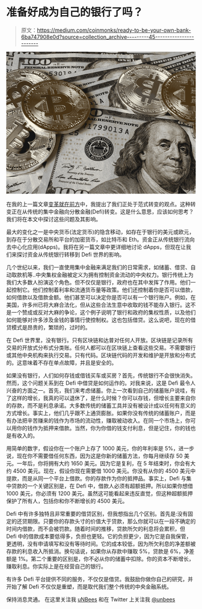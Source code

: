 # 准备好成为自己的银行了吗？

> 原文：<https://medium.com/coinmonks/ready-to-be-your-own-bank-6ba747908e0d?source=collection_archive---------45----------------------->

![](img/4a10b3b0ea2975a0b0d4d2ae3a70e28b.png)

在我的上一篇文章[变革就在前方](https://unbees.medium.com/change-just-ahead-c1e3ed92a04c)中，我提出了我们正处于范式转变的观点。这种转变正在从传统的集中金融向分散金融(Defi)转变。这是什么意思，应该如何思考？我们将在本文中探讨这些问题及其影响。

最大的变化之一是中央货币(法定货币)的隐含移动，如存在于银行的美元或欧元，到存在于分散交易所和平台的加密货币，如比特币和 Eth。资金正从传统银行流向去中心化应用(dApps)。我将在另一篇文章中更详细地讨论 dApps，但现在让我们来探讨资金从传统银行转移到 Defi 世界的影响。

几个世纪以来，我们一直使用集中金融来满足我们的日常需求，如储蓄、借贷、自动取款机等..中央集权金融被定义为拥有控制资金流动的中央权力。银行传统上为我们大多数人扮演这个角色。但不仅仅是银行，政府也在其中发挥了作用。他们一起控制它。他们控制着利率和流通货币量等政策。他们还控制着你是否可以借款，如何借款以及借款金额。他们甚至可以决定你是否可以有一个银行账户。例如，在美国，许多州已将大麻合法化，但从这些合法生意中收取的钱不能存入银行。这不是一个赞成或反对大麻的争论，这个例子说明了银行和政府的集权性质，以及他们如何能够对许多涉及金钱的事情行使控制权。这也包括借贷。这么说吧，现在的借贷模式是昂贵的，繁琐的，过时的。

在 Defi 世界里，没有银行。只有区块链和达普对任何人开放。区块链是记录所有交易的开放式分布式分类账。任何人都可以在区块链上查看这些交易。不需要银行或其他中央机构来执行交易。只有代码。区块链代码的开发和维护是开放和分布式的。这意味着不存在单点故障，并且是安全的。

如果没有银行，人们如何存钱或借钱买车或买房？首先，传统银行不会很快消失。然而，这个问题关系到在 Defi 中借贷是如何运作的。对我来说，这是 Defi 最令人兴奋的方面之一。首先，我们来考虑储蓄。你上一次看到自己的储蓄账户说哇，有了这样的增长，我真的可以退休了，是什么时候？你可以存钱，但增长主要来自你的存款，而不是利息承诺。大多数传统的储蓄工具并没有被设计成以任何有意义的方式增长。事实上，他们几乎跟不上通货膨胀。如果你没有传统的储蓄账户，而是有办法把辛苦赚来的钱作为市场的流动性，赚取被动收入。在同一个市场上，你可以用你的钱作为抵押来借款。当然，你为你借的钱支付利息，但是记住，你的钱也是有收入的。

用简单的数字，假设你在一个账户上存了 1000 美元，你的年利率是 5%，进一步说，现在你不需要借任何东西，因为这是你新的储蓄方法，你每月继续存 50 美元。一年后，你将拥有大约 1650 美元。因为它是复利，在 5 年结束时，你会有大约 4500 美元。现在，假设你现在需要借 1000 美元。你没有从你的 4500 美元中提款，而是从同一个平台上借款。你的存款作为你的抵押品。事实上，Defi 与集中贷款的一个关键区别是，在 Defi 中，借款人必须有超额抵押。所以如果你想借 1000 美元，你必须有 1200 美元。虽然这可能看起来违反直觉，但这种超额抵押保护了所有人，包括你和你不断增长的 4500 美元。

Defi 中有许多独特且非常重要的借贷区别，但我想指出几个区别。首先是:没有固定的还贷期限。只要你的存款头寸的价值大于贷款，那么你就可以在一段不确定的时间内借款，而不会被罚款。随着时间的推移，贷款所欠的利息将会累积，但 Defi 中的借款成本要低得多，负担也更轻。它的负担更少，因为它是自我保管，更透明，没有申请填写和没有等待时间。它的成本较低，因为所欠利息的净差额被存款的利息收入所抵消。换句话说，如果你从存款中赚取 5%，贷款是 6%，净差额是 1%。第二个重要的区别是，你不必从你的储蓄中扣除。你的资本不断增长，赚取利息。你实际上是在经营自己的银行。

有许多 Defi 平台提供不同的服务，不仅仅是借贷。我鼓励你做你自己的研究，并开始了解 Defi 不仅仅是重塑，而是取代我们整个传统的中央金融系统。

保持消息灵通。
在这里关注我 [uNBees](https://medium.com/u/58a2d9822058?source=post_page-----c1e3ed92a04c-----------------------------------) 和在 Twitter 上关注我 [@unbees](https://twitter.com/uNBees)